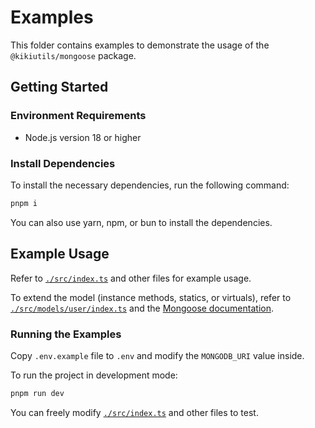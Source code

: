 
# Examples

This folder contains examples to demonstrate the usage of the `@kikiutils/mongoose` package.

## Getting Started

### Environment Requirements

- Node.js version 18 or higher

### Install Dependencies

To install the necessary dependencies, run the following command:

```bash
pnpm i
```

You can also use yarn, npm, or bun to install the dependencies.

## Example Usage

Refer to [`./src/index.ts`](./src/index.ts) and other files for example usage.

To extend the model (instance methods, statics, or virtuals), refer to [`./src/models/user/index.ts`](./src/models/user/index.ts) and the [Mongoose documentation](https://mongoosejs.com/docs/guide.html).

### Running the Examples

Copy `.env.example` file to `.env` and modify the `MONGODB_URI` value inside.

To run the project in development mode:

```bash
pnpm run dev
```

You can freely modify [`./src/index.ts`](./src/index.ts) and other files to test.
